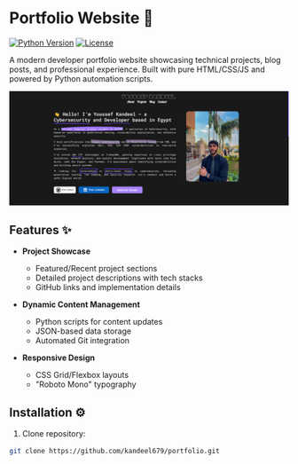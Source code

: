 # Portfolio Website 🚀

[![Python Version](https://img.shields.io/badge/Python-3.8%2B-blue)](https://www.python.org/)
[![License](https://img.shields.io/badge/license-MIT-green)](LICENSE)

A modern developer portfolio website showcasing technical projects, blog posts, and professional experience. Built with pure HTML/CSS/JS and powered by Python automation scripts.

![Portfolio Screenshot](./images/portfolio.png)

## Features ✨

- **Project Showcase**

  - Featured/Recent project sections
  - Detailed project descriptions with tech stacks
  - GitHub links and implementation details

- **Dynamic Content Management**

  - Python scripts for content updates
  - JSON-based data storage
  - Automated Git integration

- **Responsive Design**
  - CSS Grid/Flexbox layouts
  - "Roboto Mono" typography

## Installation ⚙️

1. Clone repository:

```bash
git clone https://github.com/kandeel679/portfolio.git
```
